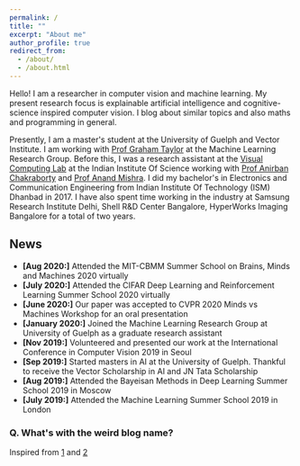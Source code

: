 ```yaml
---
permalink: /
title: ""
excerpt: "About me"
author_profile: true
redirect_from: 
  - /about/
  - /about.html
---
```


Hello! I am a researcher in computer vision and machine learning. My present research focus is explainable artificial intelligence and cognitive-science inspired computer vision. I blog about similar topics and also maths and programming in general.

Presently, I am a master's student at the University of Guelph and Vector Institute. I am working with [Prof Graham Taylor](https://www.gwtaylor.ca/) at the Machine Learning Research Group. Before this, I was a research assistant at the [Visual Computing Lab](http://visual-computing.in/home/) at the Indian Institute Of Science working with [Prof Anirban Chakraborty](http://visual-computing.in/wp-content/uploads/2017/08/anirban-chakraborty.html) and [Prof Anand Mishra](https://anandmishra22.github.io/). I did my bachelor's in Electronics and Communication Engineering from Indian Institute Of Technology (ISM) Dhanbad in 2017. I have also spent time working in the industry at Samsung Research Institute Delhi, Shell R&D Center Bangalore, HyperWorks Imaging Bangalore for a total of two years.

## News

* **[Aug 2020:]** Attended the MIT-CBMM Summer School on Brains, Minds and Machines 2020 virtually
* **[July 2020:]** Attended the CIFAR Deep Learning and Reinforcement Learning Summer School 2020 virtually 
* **[June 2020:]** Our paper was accepted to CVPR 2020 Minds vs Machines Workshop for an oral presentation  
* **[January 2020:]** Joined the Machine Learning Research Group at University of Guelph as a graduate research assistant  
* **[Nov 2019:]** Volunteered and presented our work at the International Conference in Computer Vision 2019 in Seoul  
* **[Sep 2019:]** Started masters in AI at the University of Guelph. Thankful to receive the Vector Scholarship in AI and JN Tata Scholarship   
* **[Aug 2019:]** Attended the Bayeisan Methods in Deep Learning Summer School 2019 in Moscow  
* **[July 2019:]** Attended the Machine Learning Summer School 2019 in London   


### Q. What's with the weird blog name?

Inspired from [1](https://en.wikipedia.org/wiki/N.Y._State_of_Mind) and [2](https://en.wikipedia.org/wiki/Empire_State_of_Mind)